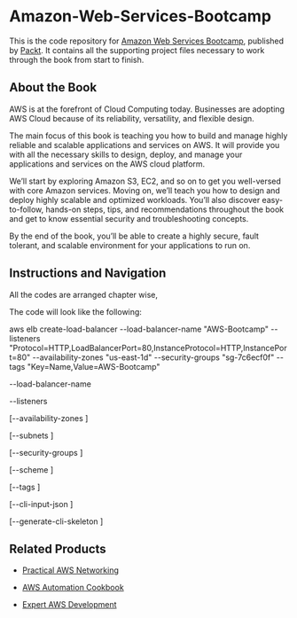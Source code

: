 # Amazon-Web-Services-Bootcamp
This is the code repository for [Amazon Web Services Bootcamp](https://www.packtpub.com/virtualization-and-cloud/aws-bootcamp), published by [Packt](https://www.packtpub.com/?utm_source=github). It contains all the supporting project files necessary to work through the book from start to finish.
## About the Book
AWS is at the forefront of Cloud Computing today. Businesses are adopting AWS Cloud because of its reliability, versatility, and flexible design.

The main focus of this book is teaching you how to build and manage highly reliable and scalable applications and services on AWS. It will provide you with all the necessary skills to design, deploy, and manage your applications and services on the AWS cloud platform.

We’ll start by exploring Amazon S3, EC2, and so on to get you well-versed with core Amazon services. Moving on, we’ll teach you how to design and deploy highly scalable and optimized workloads. You’ll also discover easy-to-follow, hands-on steps, tips, and recommendations throughout the book and get to know essential security and troubleshooting concepts.

By the end of the book, you’ll be able to create a highly secure, fault tolerant, and scalable environment for your applications to run on.
## Instructions and Navigation
All the codes are arranged chapter wise,



The code will look like the following:

aws elb create-load-balancer --load-balancer-name "AWS-Bootcamp" --listeners
"Protocol=HTTP,LoadBalancerPort=80,InstanceProtocol=HTTP,InstancePort=80" --availability-zones "us-east-1d" --security-groups
"sg-7c6ecf0f" --tags "Key=Name,Value=AWS-Bootcamp"

--load-balancer-name <value>
  
--listeners <value>
  
[--availability-zones <value>]
  
[--subnets <value>]
  
[--security-groups <value>]
  
[--scheme <value>]
  
[--tags <value>]
  
[--cli-input-json <value>]
  
[--generate-cli-skeleton <value>]
  



## Related Products
* [Practical AWS Networking](https://www.packtpub.com/virtualization-and-cloud/practical-aws-networking)

* [AWS Automation Cookbook](https://www.packtpub.com/virtualization-and-cloud/aws-automation-cookbook)

* [Expert AWS Development](https://www.packtpub.com/virtualization-and-cloud/expert-aws-development)
